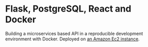# Flask, PostgreSQL, React and Docker
Building a microservices based API in a reproducible development environment with Docker. Deployed on [an Amazon Ec2 instance](). 